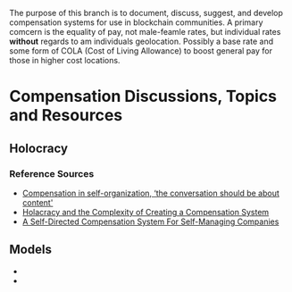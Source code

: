 The purpose of this branch is to document, discuss, suggest, and develop compensation systems for use in blockchain communities. A primary comcern is the equality of pay, not male-feamle rates, but individual rates **without** regards to am individuals geolocation. Possibly a base rate and some form of COLA (Cost of Living Allowance) to boost general pay for those in higher cost locations. 

# Compensation Discussions, Topics and Resources

## Holocracy
### Reference Sources
- [Compensation in self-organization, ‘the conversation should be about content'](https://energized.org/en/compensation-in-self-organization/)
- [Holacracy and the Complexity of Creating a Compensation System](https://blog.nightnurse.ch/02/2020/holacracy-and-the-complexity-of-making-a-compensation-system/)
- [A Self-Directed Compensation System For Self-Managing Companies](https://blog.holacracy.org/a-self-directed-compensation-system-b1d4a7a44b48)

## Models
- []()
- []()
